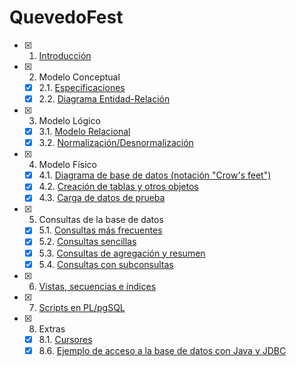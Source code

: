# QuevedoFest

- [X] 1. [Introducción](/Introducci%C3%B3n/Introducci%C3%B3n.md)
- [X] 2. Modelo Conceptual
   - [X] 2.1. [Especificaciones](/Modelo%20conceptual/Especificaciones.md)
   - [X] 2.2. [Diagrama Entidad-Relación](/Modelo%20conceptual/Modelo%20E-R.png)
- [X] 3. Modelo Lógico 
   - [X] 3.1. [Modelo Relacional](/Modelo%20l%C3%B3gico/Modelo%20relacional.PNG)
   - [X] 3.2. [Normalización/Desnormalización](/Modelo%20l%C3%B3gico/Modelo%20normalizado.png)
- [X] 4. Modelo Físico
   - [X] 4.1. [Diagrama de base de datos (notación "Crow's feet")](/Modelo%20f%C3%ADsico/Crows_feet.png)
   - [X] 4.2. [Creación de tablas y otros objetos](/Modelo%20f%C3%ADsico/Tablas.sql)
   - [X] 4.3. [Carga de datos de prueba](/Modelo%20f%C3%ADsico/Datos%20de%20prueba.sql)
- [X] 5. Consultas de la base de datos
   - [X] 5.1. [Consultas más frecuentes](/Consultas/Consultas%20frecuentes.md)
   - [X] 5.2. [Consultas sencillas](/Consultas/Consultas%20sencillas.md)
   - [X] 5.3. [Consultas de agregación y resumen](/Consultas/Consultas%20de%20agregaci%C3%B3n%20y%20resumen.md)
   - [X] 5.4. [Consultas con subconsultas](/Consultas/Consultas%20con%20subconsultas.md)
- [X] 6. [Vistas, secuencias e índices](/Vistas%2C%20secuencias%20e%20%C3%ADndices/Vistas.md)
- [X] 7. [Scripts en PL/pgSQL](/Procedimientos%20y%20funciones/Procedimientos_funciones.md)
- [X] 8. Extras
   - [X] 8.1. [Cursores](/Extras/Cursores.md)
   - [X] 8.6. [Ejemplo de acceso a la base de datos con Java y JDBC](/Extras/Quevedofest-JDBC/src/main/java/org/example)
